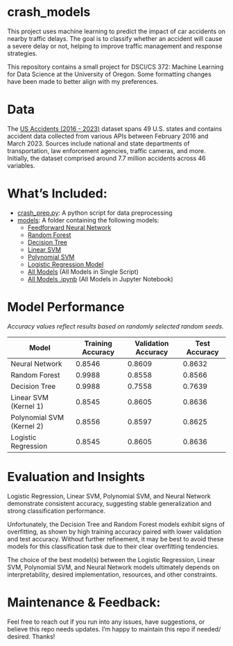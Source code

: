 # crash_models
This project uses machine learning to predict the impact of car accidents on nearby traffic delays. The goal is to classify whether an accident will cause a severe delay or not, helping to improve traffic management and response strategies.

This repository contains a small project for DSCI/CS 372: Machine Learning for Data Science at the University of Oregon. Some formatting changes have been made to better align with my preferences.

# Data
The [US Accidents (2016 - 2023)](https://www.kaggle.com/datasets/sobhanmoosavi/us-accidents) dataset spans 49 U.S. states and contains accident data collected from various APIs between February 2016 and March 2023. Sources include national and state departments of transportation, law enforcement agencies, traffic cameras, and more. Initially, the dataset comprised around 7.7 million accidents across 46 variables.

# What’s Included:
- [crash_prep.py](https://github.com/kbcoulter/crash-models/blob/main/crash_prep.py): A python script for data preprocessing
- [models](https://github.com/kbcoulter/crash-models/blob/main/models/): A folder containing the following models:
    - [Feedforward Neural Network](https://github.com/kbcoulter/crash-models/blob/main/models/nerual_net_model.py)
    - [Random Forest](https://github.com/kbcoulter/crash-models/blob/main/models/rand_forest_model.py)
    - [Decision Tree](https://github.com/kbcoulter/crash-models/blob/main/models/dec_tree_model.py)
    - [Linear SVM](https://github.com/kbcoulter/crash-models/blob/main/models/svm_lin_model.py)
    - [Polynomial SVM](https://github.com/kbcoulter/crash-models/blob/main/models/svm_poly_model.py)
    - [Logistic Regression Model](https://github.com/kbcoulter/crash-models/blob/main/models/log_reg_model.py)
    - [All Models](https://github.com/kbcoulter/crash-models/blob/main/models/crash_all_models.py) (All Models in Single Script)
    - [All Models .ipynb](https://github.com/kbcoulter/crash-models/blob/main/models/crash_all_models.py) (All Models in Jupyter Notebook)

# Model Performance 
*Accuracy values reflect results based on randomly selected random seeds.*


 | **Model**                          | **Training Accuracy** | **Validation Accuracy** | **Test Accuracy** |
|------------------------------------|-----------------------|-------------------------|-------------------|
| Neural Network                     | 0.8546                | 0.8609                  | 0.8632            |
| Random Forest                      | 0.9988                | 0.8558                  | 0.8566            |
| Decision Tree                      | 0.9988                | 0.7558                  | 0.7639            |
| Linear SVM (Kernel 1)               | 0.8545                | 0.8605                  | 0.8636            |
| Polynomial SVM (Kernel 2)           | 0.8556                | 0.8597                  | 0.8625            |
| Logistic Regression                 | 0.8545                | 0.8605                  | 0.8636            |

# Evaluation and Insights
Logistic Regression, Linear SVM, Polynomial SVM, and Neural Network demonstrate consistent accuracy, suggesting stable generalization and strong classification performance.

Unfortunately, the Decision Tree and Random Forest models exhibit signs of overfitting, as shown by high training accuracy paired with lower validation and test accuracy. Without further refinement, it may be best to avoid these models for this classification task due to their clear overfitting tendencies.

The choice of the best model(s) between the Logistic Regression, Linear SVM, Polynomial SVM, and Neural Network models ultimately depends on interpretability, desired implementation, resources, and other constraints.

# Maintenance & Feedback:
Feel free to reach out if you run into any issues, have suggestions, or believe this repo needs updates. I’m happy to maintain this repo if needed/ desired. Thanks!
